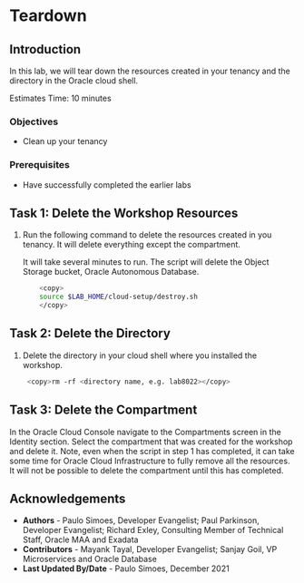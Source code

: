 # Teardown

## Introduction

In this lab, we will tear down the resources created in your tenancy and the directory in the Oracle cloud shell.

Estimates Time: 10 minutes

### Objectives

- Clean up your tenancy

### Prerequisites

- Have successfully completed the earlier labs

## Task 1: Delete the Workshop Resources

1. Run the following command to delete the resources created in you tenancy. It will delete everything except the compartment.

    It will take several minutes to run. The script will delete the Object Storage bucket,  Oracle Autonomous Database.

    ```bash
        <copy>
        source $LAB_HOME/cloud-setup/destroy.sh
        </copy>
    ```

## Task 2: Delete the Directory

1. Delete the directory in your cloud shell where you installed the workshop.

    ```bash
     <copy>rm -rf <directory name, e.g. lab8022></copy>
    ```

## Task 3: Delete the Compartment

In the Oracle Cloud Console navigate to the Compartments screen in the Identity section. Select the compartment that was created for the workshop and delete it. Note, even when the script in step 1 has completed, it can take some time for Oracle Cloud Infrastructure to fully remove all the resources. It will not be possible to delete the compartment until this has completed.

## Acknowledgements

- **Authors** - Paulo Simoes, Developer Evangelist; Paul Parkinson, Developer Evangelist; Richard Exley, Consulting Member of Technical Staff, Oracle MAA and Exadata
- **Contributors** - Mayank Tayal, Developer Evangelist; Sanjay Goil, VP Microservices and Oracle Database
- **Last Updated By/Date** - Paulo Simoes, December 2021
